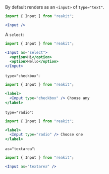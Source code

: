 By default renders as an `<input>` of `type="text"`.

```jsx
import { Input } from "reakit";

<Input />
```

A `select`:

```jsx
import { Input } from "reakit";

<Input as="select">
  <option>Hi</option>
  <option>Hello</option>
</Input>
```

`type="checkbox"`:

```jsx
import { Input } from "reakit";

<label>
  <Input type="checkbox" /> Choose any
</label>
```

`type="radio"`:
```jsx
import { Input } from "reakit";

<label>
  <Input type="radio" /> Choose one
</label>
```

`as="textarea"`:
```jsx
import { Input } from "reakit";

<Input as="textarea" />
```
